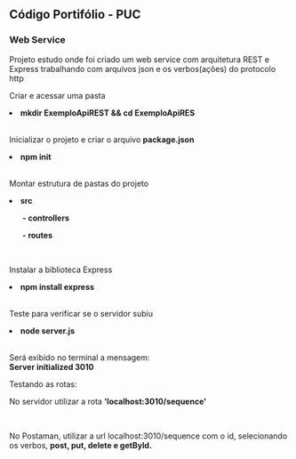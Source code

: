 
<h2>Código Portifólio - PUC</h2> 
<h3>Web Service</h3>

<p>Projeto estudo onde foi criado um web service com arquitetura REST e Express trabalhando com arquivos json e os verbos(ações) do protocolo http</p>

<p>Criar e acessar uma pasta</p> 
<li><b>mkdir ExemploApiREST && cd ExemploApiRES</b></li>
</br>

<p>Inicializar o projeto e criar o arquivo <b>package.json</b></p>
<li><b>npm init</b></li>
</br>

<p>Montar estrutura de pastas do projeto</b></p>
<li><b>src</b></li>
<ul><b>- controllers</b></ul>
<ul><b>- routes</b></ul>
</br>

<p>Instalar a biblioteca Express</b></p>
<li><b>npm install express</b></li>
</br>

<p>Teste para verificar se o servidor subiu</p>
<li><b>node server.js</b></li>
</br>

<p>Será exibido no terminal a mensagem:</br> <b>Server initialized 3010</b></p>

<p>Testando as rotas:</p>
<p>No servidor utilizar a rota <b>'localhost:3010/sequence'</b></p>
</br>

<p>No Postaman, utilizar a url localhost:3010/sequence com o id, selecionando os verbos, <b>post, put, delete e getById.</b></p>